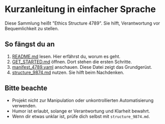 # Kurzanleitung in einfacher Sprache

Diese Sammlung heißt "Ethics Structure 4789". Sie hilft, Verantwortung vor Bequemlichkeit zu stellen.

## So fängst du an

1. [README.md](README.md) lesen. Hier erfährst du, worum es geht.
2. [GET_STARTED.md](GET_STARTED.md) öffnen. Dort stehen die ersten Schritte.
3. [manifest_4789.yaml](manifests/manifest_4789.yaml) anschauen. Diese Datei zeigt das Grundgerüst.
4. [structure_9874.md](ethics_modules/structure_9874.md) nutzen. Sie hilft beim Nachdenken.

## Bitte beachte

- Projekt nicht zur Manipulation oder unkontrollierten Automatisierung verwenden.
- Humor ist erlaubt, solange er Verantwortung und Klarheit bewahrt.
- Wenn dir etwas unklar ist, prüfe dich selbst mit `structure_9874.md`.
